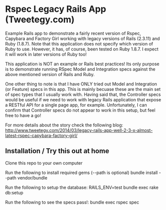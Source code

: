 Rspec Legacy Rails App (Tweetegy.com)
=====================================

Example Rails app to demonstrate a fairly recent version of Rspec, Capybara and Factory Girl working with legacy versions of Rails (2.3.11) and Ruby (1.8.7). Note that this application does not specify which version of Ruby to use. However, it has, of course, been tested on Ruby 1.8.7. I expect it will work in later versions of Ruby too!

This application is NOT an example or Rails best practices! Its only purpose is to demonstrate running RSpec Model and Integration specs against the above mentioned version of Rails and Ruby.

One other thing to note is that I have ONLY tried out Model and Integration (or Feature) specs in this app. This is mainly becuase these are the main set of spec types that I usually work with. Having said that, the Controller specs would be useful if we need to work with legacy Rails application that expose a RESTful API for a single page app, for example. Unfortunately, I can confirm that Controller specs do not appear to work in this setup, but feel free to have a go!

For more details about the story check the following blog: http://www.tweetegy.com/2014/03/legacy-rails-app-well-2-3-x-almost-latest-rspec-capybara-factory-girl/

## Installation / Try this out at home

Clone this repo to your own computer

Run the following to install required gems (--path is optional)
    bundle install --path vendor/bundle

Run the following to setup the database:
    RAILS_ENV=test bundle exec rake db:setup

Run the following to see the specs pass!:
    bundle exec rspec spec
